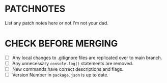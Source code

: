 # PATCHNOTES

List any patch notes here or not I'm not your dad.

# CHECK BEFORE MERGING
- [ ] Any local changes to .gitignore files are replicated over to main branch.
- [ ] Any unnecessary `console.log()` statements are removed.
- [ ] New commands have correct descriptions and flags.
- [ ] Version Number in `package.json` is up to date.